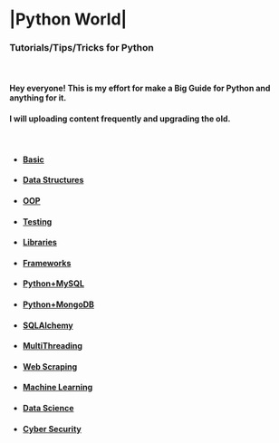 # |Python World| 
### Tutorials/Tips/Tricks for Python

<br>

#### Hey everyone! This is my effort for make a Big Guide for Python and anything for it.
#### I will uploading content frequently and upgrading the old.

<br>  

- #### [Basic](main/basic.md)
- #### [Data Structures](main/data_structures.md)
- #### [OOP](main/oop.md)
- #### [Testing](main/testing.md)
- #### [Libraries](main/libraries.md)
- #### [Frameworks](main/frameworks.md)
- #### [Python+MySQL](main/python_mysql.md)
- #### [Python+MongoDB](main/python_mongodb.md)
- #### [SQLAlchemy](main/sqlalchemy.md)
- #### [MultiThreading](main/multithreading.md)
- #### [Web Scraping](main/web_scraping.md)
- #### [Machine Learning](main/machine_learning.md)
- #### [Data Science](main/data_science.md)
- #### [Cyber Security](main/cyber_security.md)